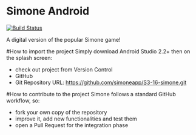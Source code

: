 # Simone Android

[![Build Status](https://travis-ci.org/simoneapp/S3-16-simone.svg?branch=master)](https://travis-ci.org/nicorsm/S3-16-simone)

A digital version of the popular Simone game!

#How to import the project
Simply download Android Studio 2.2+ then on the splash screen:
- check out project from Version Control
- GitHub
- Git Repository URL: https://github.com/simoneapp/S3-16-simone.git

#How to contribute to the project
Simone follows a standard GitHub workflow, so:
- fork your own copy of the repository
- improve it, add new functionalities and test them
- open a Pull Request for the integration phase
